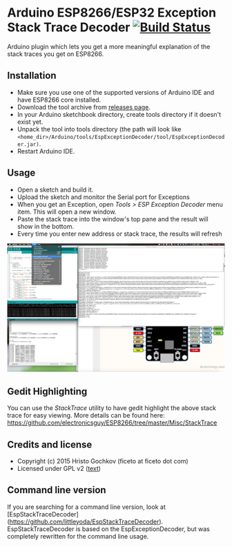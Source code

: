 # Arduino ESP8266/ESP32 Exception Stack Trace Decoder [![Build Status](https://travis-ci.org/me-no-dev/EspExceptionDecoder.svg?branch=master)](https://travis-ci.org/me-no-dev/EspExceptionDecoder)

Arduino plugin which lets you get a more meaningful explanation of the stack traces you get on ESP8266.


## Installation
- Make sure you use one of the supported versions of Arduino IDE and have ESP8266 core installed.
- Download the tool archive from [releases page](https://github.com/me-no-dev/EspExceptionDecoder/releases/latest).
- In your Arduino sketchbook directory, create tools directory if it doesn't exist yet.
- Unpack the tool into tools directory (the path will look like `<home_dir>/Arduino/tools/EspExceptionDecoder/tool/EspExceptionDecoder.jar)`.
- Restart Arduino IDE.

## Usage
- Open a sketch and build it.
- Upload the sketch and monitor the Serial port for Exceptions
- When you get an Exception, open *Tools > ESP Exception Decoder* menu item. This will open a new window.
- Paste the stack trace into the window's top pane and the result will show in the bottom.
- Every time you enter new address or stack trace, the results will refresh

![EspExceptionDecoder.png](EspExceptionDecoder.png)

## Gedit Highlighting
You can use the *StackTrace* utility to have gedit highlight the above stack trace for easy viewing. More details can be found here: https://github.com/electronicsguy/ESP8266/tree/master/Misc/StackTrace

## Credits and license

- Copyright (c) 2015 Hristo Gochkov (ficeto at ficeto dot com)
- Licensed under GPL v2 ([text](LICENSE))

## Command line version
If you are searching for a command line version, look at [EspStackTraceDecoder] (https://github.com/littleyoda/EspStackTraceDecoder). EspStackTraceDecoder is based on the EspExceptionDecoder, but was completely rewritten for the command line usage.
